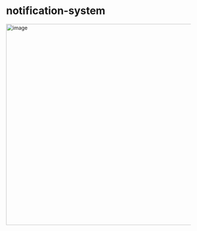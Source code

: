 # notification-system

<img width="549" alt="image" src="https://github.com/dohoonkim023/notification-system/assets/58586521/6dd6486d-9504-41aa-90e2-b71a76f68b45">

